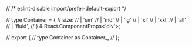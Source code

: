 // /* eslint-disable import/prefer-default-export */

// type Container = {
//   size:
//   | 'sm'
//   | 'md'
//   | 'lg'
//   | 'xl'
//   | 'xxl'
//   | 'all'
//   | 'fluid',
// } & React.ComponentProps<'div'>;

// export {
//   type Container as Container_,
// };

